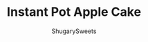 ---
layout: ../../layouts/MarkdownPostLayout.astro
title: Instant Pot Apple Cake
author: ShugarySweets
pubDate: 2020-02-10
description: "This Instant Pot Apple Cake is packed with fresh apples, cinnamon flavor, and tastes amazing. So easy to make for breakfast or dessert!"
image_url: https://www.shugarysweets.com/wp-content/uploads/2020/02/instant-pot-apple-cake-5.jpg
tags: ["Cake","American"]
calories: 338
protein: 4
carbohydrates: 47
fats: 15
fiber: 2
ingredients: ["3 Granny Smith apples, diced (about 2 1/2 cups)","2 teaspoons cinnamon","2 Tablespoons sugar","1/2 cup vegetable oil","2 Tablespoons orange juice","3/4 cup granulated sugar","1 teaspoon vanilla extract","2 large eggs","1 1/2 cup all-purpose flour","2 teaspoons baking powder","1 teaspoon kosher salt"]
serves: 8
time: "1 hour 15 minutes"
prepTime: "15 minutes"
instructions: ["In a bowl, combine diced apples with cinnamon and sugar. Set this aside!","In a mixing bowl, combine oil, orange juice, sugar, vanilla, and eggs. Whisk by hand until blended.","Add in flour, baking powder, and kosher salt. Mix by hand until combined. The batter will be very thick at this point.","Grease a 7×3-inch push pan with baking spray (or use my homemade cake release).","Spread half of the cake batter in the bottom of the cake pan, using an offset spatula. Top with half of the apple mixture.","Repeat layers and cover the top of the pan with foil.","Pour 1 cup of water in the bottom of pressure cooker. Place cake pan on sling and lower into the Instant Pot.","Secure the lid and make sure the valve on top is set to “SEALING.”","Select HIGH PRESSURE and a cook time of 60 minutes.","When cook time ends, do a quick release of pressure by moving the valve on top to VENTING.","Remove cake by lifting the sling out of the Instant Pot. Remove the foil carefully.","Serve and enjoy warm!"]
nutrition: ["338 calories","47 grams carbohydrates","47 milligrams cholesterol","15 grams fat","2 grams fiber","4 grams protein","1 grams saturated fat","298 milligrams sodium","26 grams sugar","0 grams trans fat","13 grams unsaturated fat"]
---